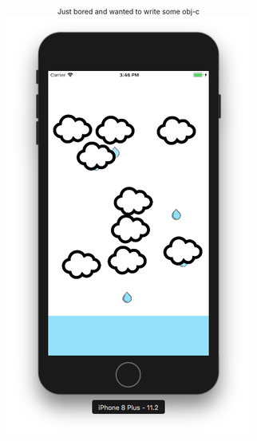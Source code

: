 <p align="center">
  Just bored and wanted to write some obj-c
  <br />
  <img src="https://github.com/evilpenguin/gloomy/blob/master/screeny.png">
</p>
